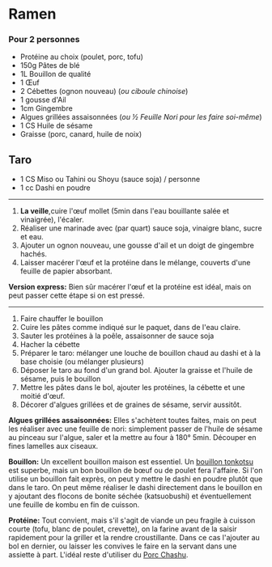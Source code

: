 # Ramen

### Pour 2 personnes

- Protéine au choix (poulet, porc, tofu)
- 150g Pâtes de blé
- 1L Bouillon de qualité
- 1 Œuf
- 2 Cébettes (ognon nouveau) (*ou ciboule chinoise*)
- 1 gousse d'Ail
- 1cm Gingembre
- Algues grillées assaisonnées (*ou ½ Feuille Nori pour les faire soi-même*)
- 1 CS Huile de sésame
- Graisse (porc, canard, huile de noix)

## Taro

- 1 CS Miso ou Tahini ou Shoyu (sauce soja) / personne
- 1 cc Dashi en poudre

---

1. **La veille**,cuire l'œuf mollet (5min dans l'eau bouillante salée et vinaigrée), l'écaler.
2. Réaliser une marinade avec (par quart) sauce soja, vinaigre blanc, sucre et eau.
3. Ajouter un ognon nouveau, une gousse d'ail et un doigt de gingembre hachés.
4. Laisser macérer l'œuf et la protéine dans le mélange, couverts d'une feuille de papier absorbant.

**Version express:** Bien sûr macérer l'œuf et la protéine est idéal, mais on peut passer cette étape si on est pressé.

--- 

1. Faire chauffer le bouillon
2. Cuire les pâtes comme indiqué sur le paquet, dans de l'eau claire.
3. Sauter les protéines à la poêle, assaisonner de sauce soja
4. Hacher la cébette
5. Préparer le taro: mélanger une louche de bouillon chaud au dashi et à la base choisie (ou mélanger plusieurs)
6. Déposer le taro au fond d'un grand bol. Ajouter la graisse et l'huile de sésame, puis le bouillon
7. Mettre les pâtes dans le bol, ajouter les protéines, la cébette et une moitié d'œuf.
8. Décorer d'algues grillées et de graines de sésame, servir aussitôt.


**Algues grillées assaisonnées:** Elles s'achètent toutes faites, mais on peut les réaliser avec une feuille de nori:
simplement passer de l'huile de sésame au pinceau sur l'algue, saler et la mettre au four à 180° 5min.
Découper en fines lamelles aux ciseaux.


**Bouillon:** Un excellent bouillon maison est essentiel. Un [bouillon tonkotsu](bouillon-tonkotsu.md) est superbe,
mais un bon bouillon de bœuf ou de poulet fera l'affaire. Si l'on utilise un bouillon fait exprès, on peut y mettre
le dashi en poudre plutôt que dans le taro. On peut même réaliser le dashi directement dans le bouillon en y ajoutant
des flocons de bonite séchée (katsuobushi) et éventuellement une feuille de kombu en fin de cuisson.


**Protéine:** Tout convient, mais s'il s'agit de viande un peu fragile à cuisson courte (tofu, blanc de poulet, crevette),
on la farine avant de la saisir rapidement pour la griller et la rendre croustillante.
Dans ce cas l'ajouter au bol en dernier, ou laisser les convives le faire en la servant dans une assiette à part.
L'idéal reste d'utiliser du [Porc Chashu](porc-chashu.md).